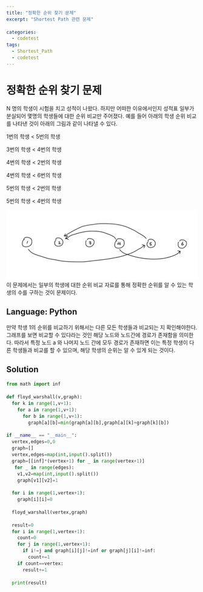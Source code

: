 ```yaml
---
title: "정확한 순위 찾기 문제"
excerpt: "Shortest Path 관련 문제"

categories:
  - codetest
tags:
  - Shortest_Path
  - codetest
---
```

# 정확한 순위 찾기 문제
N 명의 학생이 시험을 치고 성적이 나왔다. 하지만 어떠한 이유에서인지 성적표 일부가 분실되어 몇명의 학생들에 대한 순위 비교만 주어졌다. 
예를 들어 아래의 학생 순위 비교를 나타낸 것이 아래의 그림과 같이 나타낼 수 있다.

1번의 학생 < 5번의 학생

3번의 학생 < 4번의 학생

4번의 학생 < 2번의 학생

4번의 학생 < 6번의 학생

5번의 학생 < 2번의 학생

5번의 학생 < 4번의 학생

![question](/assets/images/algorithm/question1.png)
이 문제에서는 일부의 학생에 대한 순위 비교 자료를 통해 정확한 순위를 알 수 있는 학생의 수를 구하는 것이 문제이다.

## Language: Python
만약 학생 1의 순위를 비교하기 위해서는 다른 모든 학생들과 비교되는 지 확인해야한다. 그래프를 보면 비교할 수 있다라는 것인 해당 노드와 노드간에 경로가 존재함을 의미한다. 따라서 특정 노드 a 와 나머지 노드 간에 모두 경로가 존재하면 이는 특정 학생이 다른 학생들과 비교를 할 수 있으며, 해당 학생의 순위는 알 수 있게 되는 것이다.

## Solution
```python
from math import inf

def floyd_warshall(v,graph):
  for k in range(1,v+1):
    for a in range(1,v+1):
      for b in range(1,v+1):
        graph[a][b]=min(graph[a][b],graph[a][k]+graph[k][b])

if __name__ == "__main__":
  vertex,edges=0,0
  graph=[]
  vertex,edges=map(int,input().split())
  graph=[[inf]*(vertex+1) for _ in range(vertex+1)]
   for _ in range(edges):
    v1,v2=map(int,input().split())
    graph[v1][v2]=1

  for i in range(1,vertex+1):
    graph[i][i]=0

  floyd_warshall(vertex,graph)

  result=0
  for i in range(1,vertex+1):
    count=0
    for j in range(1,vertex+1):
      if i!=j and graph[i][j]!=inf or graph[j][i]!=inf:
        count+=1
    if count==vertex:
      result+=1

  print(result)
```
